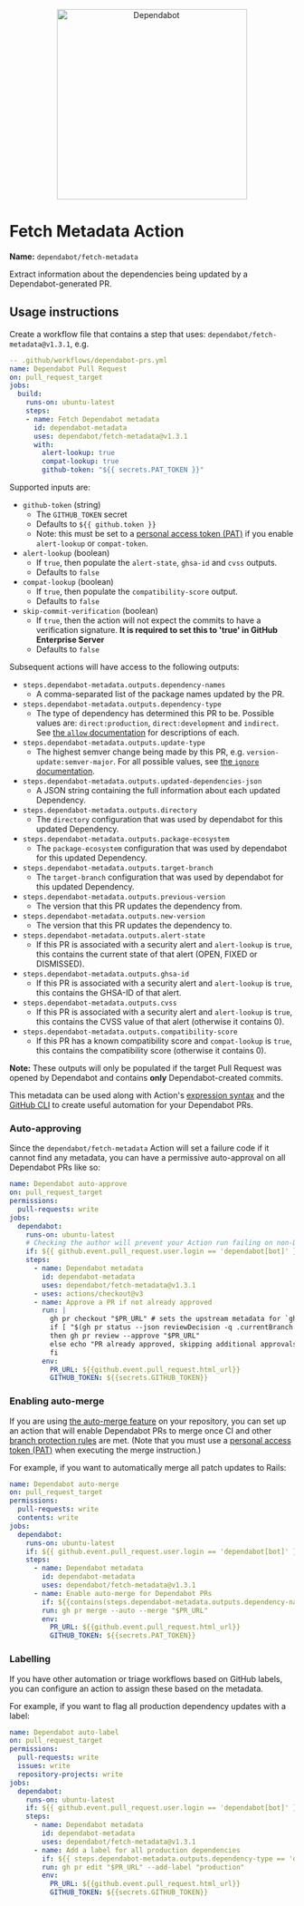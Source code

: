 <p align="center">
  <img src="https://s3.eu-west-2.amazonaws.com/dependabot-images/logo-with-name-horizontal.svg?v5" alt="Dependabot" width="336">
</p>

# Fetch Metadata Action

**Name:** `dependabot/fetch-metadata`

Extract information about the dependencies being updated by a Dependabot-generated PR.

## Usage instructions

Create a workflow file that contains a step that uses: `dependabot/fetch-metadata@v1.3.1`, e.g.

```yaml
-- .github/workflows/dependabot-prs.yml
name: Dependabot Pull Request
on: pull_request_target
jobs:
  build:
    runs-on: ubuntu-latest
    steps:
    - name: Fetch Dependabot metadata
      id: dependabot-metadata
      uses: dependabot/fetch-metadata@v1.3.1
      with:
        alert-lookup: true
        compat-lookup: true
        github-token: "${{ secrets.PAT_TOKEN }}"
```

Supported inputs are:

- `github-token` (string)
  - The `GITHUB_TOKEN` secret
  - Defaults to `${{ github.token }}`
  - Note: this must be set to a [personal access token (PAT)](https://docs.github.com/en/authentication/keeping-your-account-and-data-secure/creating-a-personal-access-token) if you enable `alert-lookup` or `compat-token`.
- `alert-lookup` (boolean)
  - If `true`, then populate the `alert-state`, `ghsa-id` and `cvss` outputs.
  - Defaults to `false`
- `compat-lookup` (boolean)
  - If `true`, then populate the `compatibility-score` output.
  - Defaults to `false`
- `skip-commit-verification` (boolean)
  - If `true`, then the action will not expect the commits to have a verification signature. **It is required to set this to 'true' in GitHub Enterprise Server**
  - Defaults to `false`

Subsequent actions will have access to the following outputs:

- `steps.dependabot-metadata.outputs.dependency-names`
  - A comma-separated list of the package names updated by the PR.
- `steps.dependabot-metadata.outputs.dependency-type`
  - The type of dependency has determined this PR to be.  Possible values are: `direct:production`, `direct:development` and `indirect`.  See [the `allow` documentation](https://docs.github.com/en/code-security/supply-chain-security/keeping-your-dependencies-updated-automatically/configuration-options-for-dependency-updates#allow) for descriptions of each.
- `steps.dependabot-metadata.outputs.update-type`
  - The highest semver change being made by this PR, e.g. `version-update:semver-major`. For all possible values, see [the `ignore` documentation](https://docs.github.com/en/code-security/supply-chain-security/keeping-your-dependencies-updated-automatically/configuration-options-for-dependency-updates#ignore).
- `steps.dependabot-metadata.outputs.updated-dependencies-json`
  - A JSON string containing the full information about each updated Dependency.
- `steps.dependabot-metadata.outputs.directory`
  - The `directory` configuration that was used by dependabot for this updated Dependency.
- `steps.dependabot-metadata.outputs.package-ecosystem`
  - The `package-ecosystem` configuration that was used by dependabot for this updated Dependency.
- `steps.dependabot-metadata.outputs.target-branch`
  - The `target-branch` configuration that was used by dependabot for this updated Dependency.
- `steps.dependabot-metadata.outputs.previous-version`
  - The version that this PR updates the dependency from.
- `steps.dependabot-metadata.outputs.new-version`
  - The version that this PR updates the dependency to.
- `steps.dependabot-metadata.outputs.alert-state`
  - If this PR is associated with a security alert and `alert-lookup` is `true`, this contains the current state of that alert (OPEN, FIXED or DISMISSED).
- `steps.dependabot-metadata.outputs.ghsa-id`
  - If this PR is associated with a security alert and `alert-lookup` is `true`, this contains the GHSA-ID of that alert.
- `steps.dependabot-metadata.outputs.cvss`
  - If this PR is associated with a security alert and `alert-lookup` is `true`, this contains the CVSS value of that alert (otherwise it contains 0).
- `steps.dependabot-metadata.outputs.compatibility-score`
  - If this PR has a known compatibility score and `compat-lookup` is `true`, this contains the compatibility score (otherwise it contains 0).

**Note:** These outputs will only be populated if the target Pull Request was opened by Dependabot and contains
**only** Dependabot-created commits.

This metadata can be used along with Action's [expression syntax](https://docs.github.com/en/actions/reference/context-and-expression-syntax-for-github-actions#functions) and the [GitHub CLI](https://github.com/cli/cli) to create
useful automation for your Dependabot PRs.

### Auto-approving

Since the `dependabot/fetch-metadata` Action will set a failure code if it cannot find any metadata, you can
have a permissive auto-approval on all Dependabot PRs like so:

```yaml
name: Dependabot auto-approve
on: pull_request_target
permissions:
  pull-requests: write
jobs:
  dependabot:
    runs-on: ubuntu-latest
    # Checking the author will prevent your Action run failing on non-Dependabot PRs
    if: ${{ github.event.pull_request.user.login == 'dependabot[bot]' }}
    steps:
      - name: Dependabot metadata
        id: dependabot-metadata
        uses: dependabot/fetch-metadata@v1.3.1
      - uses: actions/checkout@v3
      - name: Approve a PR if not already approved
        run: |
          gh pr checkout "$PR_URL" # sets the upstream metadata for `gh pr status`
          if [ "$(gh pr status --json reviewDecision -q .currentBranch.reviewDecision)" != "APPROVED" ];
          then gh pr review --approve "$PR_URL"
          else echo "PR already approved, skipping additional approvals to minimize emails/notification noise.";
          fi
        env:
          PR_URL: ${{github.event.pull_request.html_url}}
          GITHUB_TOKEN: ${{secrets.GITHUB_TOKEN}}
```

### Enabling auto-merge

If you are using [the auto-merge feature](https://docs.github.com/en/github/collaborating-with-pull-requests/incorporating-changes-from-a-pull-request/automatically-merging-a-pull-request) on your repository,
you can set up an action that will enable Dependabot PRs to merge once CI and other [branch protection rules](https://docs.github.com/en/github/administering-a-repository/defining-the-mergeability-of-pull-requests/managing-a-branch-protection-rule) are met.  (Note that you must use a [personal access token (PAT)](https://docs.github.com/en/authentication/keeping-your-account-and-data-secure/creating-a-personal-access-token) when executing the merge instruction.)

For example, if you want to automatically merge all patch updates to Rails:

```yaml
name: Dependabot auto-merge
on: pull_request_target
permissions:
  pull-requests: write
  contents: write
jobs:
  dependabot:
    runs-on: ubuntu-latest
    if: ${{ github.event.pull_request.user.login == 'dependabot[bot]' }}
    steps:
      - name: Dependabot metadata
        id: dependabot-metadata
        uses: dependabot/fetch-metadata@v1.3.1
      - name: Enable auto-merge for Dependabot PRs
        if: ${{contains(steps.dependabot-metadata.outputs.dependency-names, 'rails') && steps.dependabot-metadata.outputs.update-type == 'version-update:semver-patch'}}
        run: gh pr merge --auto --merge "$PR_URL"
        env:
          PR_URL: ${{github.event.pull_request.html_url}}
          GITHUB_TOKEN: ${{secrets.PAT_TOKEN}}
```

### Labelling

If you have other automation or triage workflows based on GitHub labels, you can configure an action to assign these based on the metadata.

For example, if you want to flag all production dependency updates with a label:

```yaml
name: Dependabot auto-label
on: pull_request_target
permissions:
  pull-requests: write
  issues: write
  repository-projects: write
jobs:
  dependabot:
    runs-on: ubuntu-latest
    if: ${{ github.event.pull_request.user.login == 'dependabot[bot]' }}
    steps:
      - name: Dependabot metadata
        id: dependabot-metadata
        uses: dependabot/fetch-metadata@v1.3.1
      - name: Add a label for all production dependencies
        if: ${{ steps.dependabot-metadata.outputs.dependency-type == 'direct:production' }}
        run: gh pr edit "$PR_URL" --add-label "production"
        env:
          PR_URL: ${{github.event.pull_request.html_url}}
          GITHUB_TOKEN: ${{secrets.GITHUB_TOKEN}}
```
